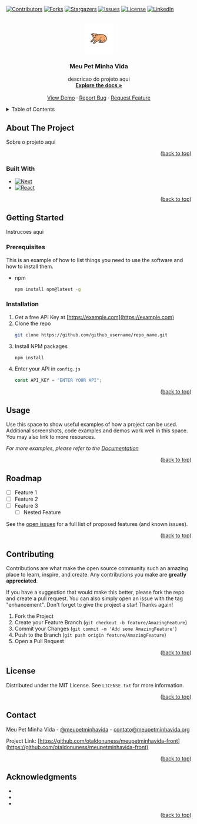 <a name="readme-top"></a>

[![Contributors][contributors-shield]][contributors-url]
[![Forks][forks-shield]][forks-url]
[![Stargazers][stars-shield]][stars-url]
[![Issues][issues-shield]][issues-url]
[![License][license-shield]][license-url]
[![LinkedIn][linkedin-shield]][linkedin-url]

<!-- [![LinkedIn][linkedin-shield]][linkedin-url] -->

<br />
<div align="center">
  <a href="https://github.com/otaldonuness/meupetminhavida-front">
    <img src="images/logo.png" alt="Logo" width="80" height="80">
  </a>

<h3 align="center">Meu Pet Minha Vida</h3>

  <p align="center">
    descricao do projeto aqui
    <br />
    <a href="https://github.com/otaldonuness/meupetminhavida-fronte"><strong>Explore the docs »</strong></a>
    <br />
    <br />
    <a href="https://github.com/otaldonuness/meupetminhavida-front">View Demo</a>
    ·
    <a href="https://github.com/otaldonuness/meupetminhavida-front/issues">Report Bug</a>
    ·
    <a href="https://github.com/otaldonuness/meupetminhavida-front/issues">Request Feature</a>
  </p>
</div>

<!-- TABLE OF CONTENTS -->
<details>
  <summary>Table of Contents</summary>
  <ol>
    <li>
      <a href="#about-the-project">About The Project</a>
      <ul>
        <li><a href="#built-with">Built With</a></li>
      </ul>
    </li>
    <li>
      <a href="#getting-started">Getting Started</a>
      <ul>
        <li><a href="#prerequisites">Prerequisites</a></li>
        <li><a href="#installation">Installation</a></li>
      </ul>
    </li>
    <li><a href="#usage">Usage</a></li>
    <li><a href="#roadmap">Roadmap</a></li>
    <li><a href="#contributing">Contributing</a></li>
    <li><a href="#license">License</a></li>
    <li><a href="#contact">Contact</a></li>
    <li><a href="#acknowledgments">Acknowledgments</a></li>
  </ol>
</details>

## About The Project

<!-- [![Product Name Screen Shot][product-screenshot]](https://example.com) -->

Sobre o projeto aqui

<p align="right">(<a href="#readme-top">back to top</a>)</p>

### Built With

- [![Next][Next.js]][Next-url]
- [![React][React.js]][React-url]

<p align="right">(<a href="#readme-top">back to top</a>)</p>

## Getting Started

Instrucoes aqui

### Prerequisites

This is an example of how to list things you need to use the software and how to install them.

- npm
  ```sh
  npm install npm@latest -g
  ```

### Installation

1. Get a free API Key at [https://example.com](https://example.com)
2. Clone the repo
   ```sh
   git clone https://github.com/github_username/repo_name.git
   ```
3. Install NPM packages
   ```sh
   npm install
   ```
4. Enter your API in `config.js`
   ```js
   const API_KEY = "ENTER YOUR API";
   ```

<p align="right">(<a href="#readme-top">back to top</a>)</p>

<!-- USAGE EXAMPLES -->

## Usage

Use this space to show useful examples of how a project can be used. Additional screenshots, code examples and demos work well in this space. You may also link to more resources.

_For more examples, please refer to the [Documentation](https://example.com)_

<p align="right">(<a href="#readme-top">back to top</a>)</p>

<!-- ROADMAP -->

## Roadmap

- [ ] Feature 1
- [ ] Feature 2
- [ ] Feature 3
  - [ ] Nested Feature

See the [open issues](https://github.com/otaldonuness/meupetminhavida-front/issues) for a full list of proposed features (and known issues).

<p align="right">(<a href="#readme-top">back to top</a>)</p>

<!-- CONTRIBUTING -->

## Contributing

Contributions are what make the open source community such an amazing place to learn, inspire, and create. Any contributions you make are **greatly appreciated**.

If you have a suggestion that would make this better, please fork the repo and create a pull request. You can also simply open an issue with the tag "enhancement".
Don't forget to give the project a star! Thanks again!

1. Fork the Project
2. Create your Feature Branch (`git checkout -b feature/AmazingFeature`)
3. Commit your Changes (`git commit -m 'Add some AmazingFeature'`)
4. Push to the Branch (`git push origin feature/AmazingFeature`)
5. Open a Pull Request

<p align="right">(<a href="#readme-top">back to top</a>)</p>

<!-- LICENSE -->

## License

Distributed under the MIT License. See `LICENSE.txt` for more information.

<p align="right">(<a href="#readme-top">back to top</a>)</p>

<!-- CONTACT -->

## Contact

Meu Pet Minha Vida - [@meupetminhavida](https://twitter.com/meupetminhavida) - contato@meupetminhavida.org

Project Link: [https://github.com/otaldonuness/meupetminhavida-front](https://github.com/otaldonuness/meupetminhavida-front)

<p align="right">(<a href="#readme-top">back to top</a>)</p>

## Acknowledgments

- []()
- []()
- []()

<p align="right">(<a href="#readme-top">back to top</a>)</p>

[contributors-shield]: https://img.shields.io/github/contributors/otaldonuness/meupetminhavida-front.svg?style=for-the-badge
[contributors-url]: https://github.com/otaldonuness/meupetminhavida-front/graphs/contributors
[forks-shield]: https://img.shields.io/github/forks/otaldonuness/meupetminhavida-front.svg?style=for-the-badge
[forks-url]: https://github.com/otaldonuness/meupetminhavida-front/network/members
[stars-shield]: https://img.shields.io/github/stars/otaldonuness/meupetminhavida-front.svg?style=for-the-badge
[stars-url]: https://github.com/otaldonuness/meupetminhavida-front/stargazers
[issues-shield]: https://img.shields.io/github/issues/otaldonuness/meupetminhavida-front.svg?style=for-the-badge
[issues-url]: https://github.com/otaldonuness/meupetminhavida-front/issues
[license-shield]: https://img.shields.io/github/license/otaldonuness/meupetminhavida-front.svg?style=for-the-badge
[license-url]: https://github.com/otaldonuness/meupetminhavida-front/blob/master/LICENSE.txt
[linkedin-shield]: https://img.shields.io/badge/-LinkedIn-black.svg?style=for-the-badge&logo=linkedin&colorB=555
[linkedin-url]: https://linkedin.com/in/linkedin_username
[product-screenshot]: images/screenshot.png
[Next.js]: https://img.shields.io/badge/next.js-000000?style=for-the-badge&logo=nextdotjs&logoColor=white
[Next-url]: https://nextjs.org/
[React.js]: https://img.shields.io/badge/React-20232A?style=for-the-badge&logo=react&logoColor=61DAFB
[React-url]: https://reactjs.org/
